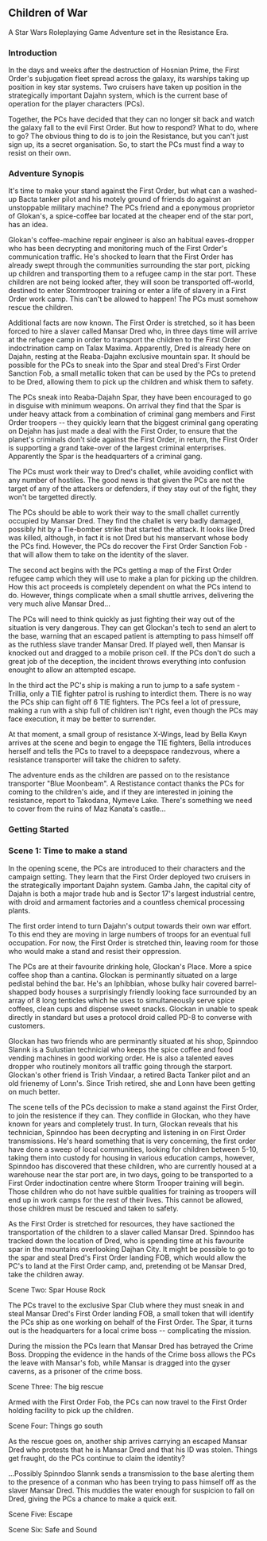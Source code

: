 ## Children of War

A Star Wars Roleplaying Game Adventure set in the Resistance Era.

### Introduction

In the days and weeks after the destruction of Hosnian Prime, the First Order's subjugation fleet spread across the galaxy, its warships taking up position in key star systems. Two cruisers have taken up position in the strategically important Dajahn system, which is the current base of operation for the player characters (PCs).

Together, the PCs have decided that they can no longer sit back and watch the galaxy fall to the evil First Order. But how to respond? What to do, where to go? The obvious thing to do is to join the Resistance, but you can't just sign up, its a secret organisation. So, to start the PCs must find a way to resist on their own.

### Adventure Synopis

It's time to make your stand against the First Order, but what can a washed-up Bacta tanker pilot and his motely ground of friends do against an unstoppable military machine? The PCs friend and a eponymous proprietor of Glokan's, a spice-coffee bar located at the cheaper end of the star port, has an idea.

Glokan's coffee-machine repair engineer is also an habitual eaves-dropper who has been decrypting and monitoring much of the First Order's communication traffic. He's shocked to learn that the First Order has already swept through the communities surrounding the star port, picking up children and transporting them to a refugee camp in the star port. These children are not being looked after, they will soon be transported off-world, destined to enter Stormtrooper training or enter a life of slavery in a First Order work camp. This can't be allowed to happen! The PCs must somehow rescue the children.

Additional facts are now known. The First Order is stretched, so it has been forced to hire a slaver called Mansar Dred who, in three days time will arrive at the refugee camp in order to transport the children to the First Order indoctrination camp on Talax Maxima. Apparently, Dred is already here on Dajahn, resting at the Reaba-Dajahn exclusive mountain spar. It should be possible for the PCs to sneak into the Spar and steal Dred's First Order Sanction Fob, a small metallic token that can be used by the PCs to pretend to be Dred, allowing them to pick up the children and whisk them to safety.

The PCs sneak into Reaba-Dajahn Spar, they have been encouraged to go in disguise with minimum weapons. On arrival they find that the Spar is under heavy attack from a combination of criminal gang members and First Order troopers -- they quickly learn that the biggest criminal gang operating on Dejahn has just made a deal with the First Order, to ensure that the planet's criminals don't side against the First Order, in return, the First Order is supporting a grand take-over of the largest criminal enterprises. Apparently the Spar is the headquarters of a criminal gang.

The PCs must work their way to Dred's challet, while avoiding conflict with any number of hostiles. The good news is that given the PCs are not the target of any of the attackers or defenders, if they stay out of the fight, they won't be targetted directly.

The PCs should be able to work their way to the small challet currently occupied by Mansar Dred. They find the challet is very badly damaged, possibly hit by a Tie-bomber strike that started the attack. It looks like Dred was killed, although, in fact it is not Dred but his manservant whose body the PCs find. However, the PCs do recover the First Order Sanction Fob - that will allow them to take on the identity of the slaver.

The second act begins with the PCs getting a map of the First Order refugee camp which they will use to make a plan for picking up the children. How this act proceeds is completely dependent on what the PCs intend to do. However, things complicate when a small shuttle arrives, delivering the very much alive Mansar Dred...

The PCs will need to think quickly as just fighting their way out of the situation is very dangerous. They can get Glockan's tech to send an alert to the base, warning that an escaped patient is attempting to pass himself off as the ruthless slave trander Mansar Dred. If played well, then Mansar is knocked out and dragged to a mobile prison cell. If the PCs don't do such a great job of the deception, the incident throws everything into confusion enought to allow an attempted escape.

In the third act the PC's ship is making a run to jump to a safe system - Trillia, only a TIE fighter patrol is rushing to interdict them. There is no way the PCs ship can fight off 6 TIE fighters. The PCs feel a lot of pressure, making a run with a ship full of children isn't right, even though the PCs may face execution, it may be better to surrender.

At that moment, a small group of resistance X-Wings, lead by Bella Kwyn arrives at the scene and begin to engage the TIE fighters, Bella introduces herself and tells the PCs to travel to a deepspace randezvous, where a resistance transporter will take the chidren to safety.

The adventure ends as the children are passed on to the resistance transporter "Blue Moonbeam". A Restistance contact thanks the PCs for coming to the children's aide, and if they are interested in joining the resistance, report to Takodana, Nymeve Lake. There's something we need to cover from the ruins of Maz Kanata's castle...


### Getting Started


### Scene 1: Time to make a stand

In the opening scene, the PCs are introduced to their characters and the campaign setting. They learn that the First Order deployed two cruisers in the strategically important Dajahn system. Gamba Jahn, the capital city of Dajahn is both a major trade hub and is Sector 17's largest industrial centre, with droid and armament factories and a countless chemical processing plants.

The first order intend to turn Dajahn's output towards their own war effort. To this end they are moving in large numbers of troops for an eventual full occupation. For now, the First Order is stretched thin, leaving room for those who would make a stand and resist their oppression.

The PCs are at their favourite drinking hole, Glockan's Place. More a spice coffee shop than a cantina. Glockan is perminantly situated on a large pedistal behind the bar. He's an Iphibbian,  whose bulky hair covered barrel-shapped body houses a surprisingly friendly looking face surrounded by an array of 8 long tenticles which he uses to simultaneously serve spice coffees, clean cups and dispense sweet snacks. Glockan in unable to speak directly in standard but uses a protocol droid called PD-8 to converse with customers. 

Glockan has two friends who are perminantly situated at his shop, Spinndoo Slannk is a Sulustian technicial who keeps the spice coffee and food vending machines in good working order. He is also a talented eaves dropper who routinely monitors all traffic going through the starport. Glockan's other friend is Trish Vindaar, a retired Bacta Tanker pilot and an old frienemy of Lonn's. Since Trish retired, she and Lonn have been getting on much better.

The scene tells of the PCs decission to make a stand against the First Order, to join the resistence if they can. They conflide in Glockan, who they have known for years and completely trust. In turn, Glockan reveals that his technician, Spinndoo has been decrypting and listening in on First Order transmissions. He's heard something that is very concerning, the first order have done a sweep of local communities, looking for children between 5-10, taking them into custody for housing in various education camps, however, Spinndoo has discovered that these children, who are currently housed at a warehouse near the star port are, in two days, going to be transported to a First Order indoctination centre where Storm Trooper training will begin. Those children who do not have suitble qualities for training as troopers will end up in work camps for the rest of their lives. This cannot be allowed, those children must be rescued and taken to safety.

As the First Order is stretched for resources, they have sactioned the transportation of the children to a slaver called Mansar Dred. Spinndoo has tracked down the location of Dred, who is spending time at his favourite spar in the mountains overlooking Dajhan City. It might be possible to go to the spar and steal Dred's First Order landing FOB, which would allow the PC's to land at the First Order camp, and, pretending ot be Mansar Dred, take the children away.

Scene Two: Spar House Rock

The PCs travel to the exclusive Spar Club where they must sneak in and steal Mansar Dred's First Order landing FOB, a small token that will identify the PCs ship as one working on behalf of the First Order. The Spar, it turns out is the headquarters for a local crime boss -- complicating the mission.

During the mission the PCs learn that Mansar Dred has betrayed the Crime Boss. Dropping the evidence in the hands of the Crime boss allows the PCs the leave with Mansar's fob, while Mansar is dragged into the gyser caverns, as a prisoner of the crime boss.


Scene Three: The big rescue

Armed with the First Order Fob, the PCs can now travel to the First Order holding facility to pick up the children.

Scene Four: Things go south

As the rescue goes on, another ship arrives carrying an escaped Mansar Dred who protests that he is Mansar Dred and that his ID was stolen. Things get fraught, do the PCs continue to claim the identity?

...Possibly Spinndoo Slannk sends a transmission to the base alerting them to the presence of a conman who has been trying to pass himself off as the slaver Mansar Dred. This muddies the water enough for suspicion to fall on Dred, giving the PCs a chance to make a quick exit. 

Scene Five: Escape


Scene Six: Safe and Sound

